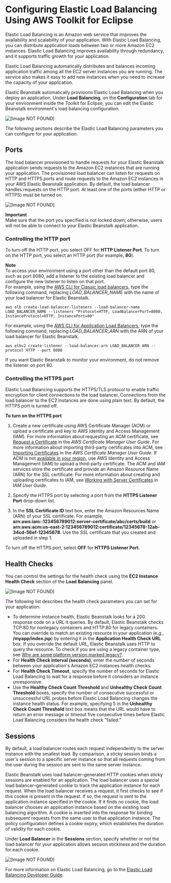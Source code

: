 # Configuring Elastic Load Balancing Using AWS Toolkit for Eclipse<a name="create_deploy_Java.managingappenv.elb"></a>

Elastic Load Balancing is an Amazon web service that improves the availability and scalability of your application\. With Elastic Load Balancing, you can distribute application loads between two or more Amazon EC2 instances\. Elastic Load Balancing improves availability through redundancy, and it supports traffic growth for your application\. 

Elastic Load Balancing automatically distributes and balances incoming application traffic among all the EC2 server instances you are running\. The service also makes it easy to add new instances when you need to increase the capacity of your application\.

Elastic Beanstalk automatically provisions Elastic Load Balancing when you deploy an application\. Under **Load Balancing**, on the **Configuration** tab for your environment inside the Toolkit for Eclipse, you can edit the Elastic Beanstalk environment's load balancing configuration\.

![\[Image NOT FOUND\]](http://docs.aws.amazon.com/elasticbeanstalk/latest/dg/images/aeb-eclipse-lb.png)

The following sections describe the Elastic Load Balancing parameters you can configure for your application\.

## Ports<a name="create_deploy_Java.managingappenv.elb.ports"></a>

The load balancer provisioned to handle requests for your Elastic Beanstalk application sends requests to the Amazon EC2 instances that are running your application\. The provisioned load balancer can listen for requests on HTTP and HTTPS ports and route requests to the Amazon EC2 instances in your AWS Elastic Beanstalk application\. By default, the load balancer handles requests on the HTTP port\. At least one of the ports \(either HTTP or HTTPS\) must be turned on\.

![\[Image NOT FOUND\]](http://docs.aws.amazon.com/elasticbeanstalk/latest/dg/images/aeb-eclipse-lb-port.png)

**Important**  
Make sure that the port you specified is not locked down; otherwise, users will not be able to connect to your Elastic Beanstalk application\.

### Controlling the HTTP port<a name="create_deploy_Java.managingappenv.elb.ports.http"></a>

To turn off the HTTP port, you select OFF for **HTTP Listener Port**\. To turn on the HTTP port, you select an HTTP port \(for example, **80**\)\.

**Note**  
To access your environment using a port other than the default port 80, such as port 8080, add a listener to the existing load balancer and configure the new listener to listen on that port\.  
For example, using the [AWS CLI for Classic load balancers](https://docs.aws.amazon.com/cli/latest/reference/elb/create-load-balancer-listeners.html), type the following command, replacing *LOAD\_BALANCER\_NAME* with the name of your load balancer for Elastic Beanstalk\.  

```
aws elb create-load-balancer-listeners --load-balancer-name LOAD_BALANCER_NAME --listeners "Protocol=HTTP, LoadBalancerPort=8080, InstanceProtocol=HTTP, InstancePort=80"
```
For example, using the [AWS CLI for Application Load Balancers](https://docs.aws.amazon.com/cli/latest/reference/elbv2/create-listener.html), type the following command, replacing *LOAD\_BALANCER\_ARN* with the ARN of your load balancer for Elastic Beanstalk\.  

```
aws elbv2 create-listener --load-balancer-arn LOAD_BALANCER_ARN --protocol HTTP --port 8080
```
If you want Elastic Beanstalk to monitor your environment, do not remove the listener on port 80\.

### Controlling the HTTPS port<a name="create_deploy_Java.managingappenv.elb.ports.https"></a>

Elastic Load Balancing supports the HTTPS/TLS protocol to enable traffic encryption for client connections to the load balancer\. Connections from the load balancer to the EC2 instances are done using plain text\. By default, the HTTPS port is turned off\.

**To turn on the HTTPS port**

1. Create a new certificate using AWS Certificate Manager \(ACM\) or upload a certificate and key to AWS Identity and Access Management \(IAM\)\. For more information about requesting an ACM certificate, see [Request a Certificate](https://docs.aws.amazon.com/acm/latest/userguide/gs-acm-request.html) in the *AWS Certificate Manager User Guide*\. For more information about importing third\-party certificates into ACM, see [Importing Certificates](https://docs.aws.amazon.com/acm/latest/userguide/import-certificate.html) in the *AWS Certificate Manager User Guide*\. If ACM is not [available in your region](http://docs.aws.amazon.com/general/latest/gr/rande.html#acm_region), use AWS Identity and Access Management \(IAM\) to upload a third\-party certificate\. The ACM and IAM services store the certificate and provide an Amazon Resource Name \(ARN\) for the SSL certificate\. For more information about creating and uploading certificates to IAM, see [Working with Server Certificates](https://docs.aws.amazon.com/IAM/latest/UserGuide/ManagingServerCerts.html) in *IAM User Guide*\.

1. Specify the HTTPS port by selecting a port from the **HTTPS Listener Port** drop\-down list\.

1. In the **SSL Certificate ID** text box, enter the Amazon Resources Name \(ARN\) of your SSL certificate\. For example, **arn:aws:iam::123456789012:server\-certificate/abc/certs/build** or **arn:aws:acm:us\-east\-2:123456789012:certificate/12345678\-12ab\-34cd\-56ef\-12345678**\. Use the SSL certificate that you created and uploaded in step 1\.

To turn off the HTTPS port, select **OFF** for **HTTPS Listener Port**\.

## Health Checks<a name="create_deploy_Java.managingappenv.elb.healthchecks"></a>

You can control the settings for the health check using the **EC2 Instance Health Check** section of the **Load Balancing** panel\.

![\[Image NOT FOUND\]](http://docs.aws.amazon.com/elasticbeanstalk/latest/dg/images/aeb-eclipse-lb-healthcheck.png)

The following list describes the health check parameters you can set for your application\. 
+ To determine instance health, Elastic Beanstalk looks for a 200 response code on a URL it queries\. By default, Elastic Beanstalk checks TCP:80 for nonlegacy containers and HTTP:80 for legacy containers\. You can override to match an existing resource in your application \(e\.g\., **/myapp/index\.jsp**\) by entering it in the **Application Health Check URL** box\. If you override the default URL, Elastic Beanstalk uses HTTP to query the resource\. To check if you are using a legacy container type, see [Why are some platform version marked legacy?](using-features.migration.md#using-features.migration.why)\. 
+ For **Health Check Interval \(seconds\)**, enter the number of seconds between your application's Amazon EC2 instances health checks\. 
+ For **Health Check Timeout**, specify the number of seconds for Elastic Load Balancing to wait for a response before it considers an instance unresponsive\. 
+ Use the **Healthy Check Count Threshold** and **Unhealthy Check Count Threshold** boxes, specify the number of consecutive successful or unsuccessful URL probes before Elastic Load Balancing changes the instance health status\. For example, specifying 5 in the **Unhealthy Check Count Threshold** text box means that the URL would have to return an error message or timeout five consecutive times before Elastic Load Balancing considers the health check "failed\." 

## Sessions<a name="create_deploy_Java.managingappenv.elb.sessions"></a>

By default, a load balancer routes each request independently to the server instance with the smallest load\. By comparison, a sticky session binds a user's session to a specific server instance so that all requests coming from the user during the session are sent to the same server instance\. 

Elastic Beanstalk uses load balancer–generated HTTP cookies when sticky sessions are enabled for an application\. The load balancer uses a special load balancer–generated cookie to track the application instance for each request\. When the load balancer receives a request, it first checks to see if this cookie is present in the request\. If so, the request is sent to the application instance specified in the cookie\. If it finds no cookie, the load balancer chooses an application instance based on the existing load balancing algorithm\. A cookie is inserted into the response for binding subsequent requests from the same user to that application instance\. The policy configuration defines a cookie expiry, which establishes the duration of validity for each cookie\. 

Under **Load Balancer** in the **Sessions** section, specify whether or not the load balancer for your application allows session stickiness and the duration for each cookie\.

![\[Image NOT FOUND\]](http://docs.aws.amazon.com/elasticbeanstalk/latest/dg/images/aeb-eclipse-lb-sessions.png)

For more information on Elastic Load Balancing, go to the [Elastic Load Balancing Developer Guide](http://docs.aws.amazon.com/ElasticLoadBalancing/latest/DeveloperGuide/)\. 